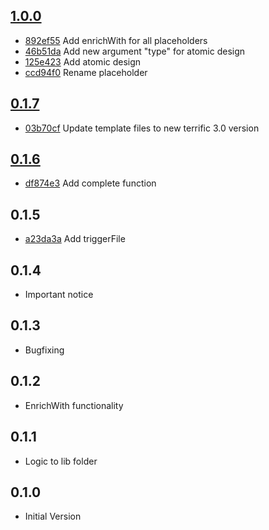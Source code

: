 ## [1.0.0](https://github.com/smollweide/grunt-terrific-modules/releases/tag/1.0.0)
- [892ef55](https://github.com/smollweide/grunt-terrific-modules/commit/892ef55031d9203d83a63768cd6a4cf0a47c8d27) Add enrichWith for all placeholders
- [46b51da](https://github.com/smollweide/grunt-terrific-modules/commit/46b51da2c36f609260a7150fb69ee41409d86905) Add new argument "type" for atomic design
- [125e423](https://github.com/smollweide/grunt-terrific-modules/commit/125e4236b212cf76602090fa3b1586f57199dce9) Add atomic design
- [ccd94f0](https://github.com/smollweide/grunt-terrific-modules/commit/ccd94f067b571db132f0907e37e738c3b9423a94) Rename placeholder

## [0.1.7](https://github.com/smollweide/grunt-terrific-modules/releases/tag/0.1.7)
- [03b70cf](https://github.com/smollweide/grunt-terrific-modules/commit/03b70cf3cf0dae3c380ef57139f21397d5786e74) Update template files to new terrific 3.0 version

## [0.1.6](https://github.com/smollweide/grunt-terrific-modules/releases/tag/0.1.6)
- [df874e3](https://github.com/smollweide/grunt-terrific-modules/commit/df874e308a981d144388aa8f399608339e43058b) Add complete function

## 0.1.5
- [a23da3a](https://github.com/smollweide/grunt-terrific-modules/commit/a23da3a4aa11a4b3918dc380af573601d883e87b) Add triggerFile

## 0.1.4
- Important notice

## 0.1.3
- Bugfixing

## 0.1.2
- EnrichWith functionality

## 0.1.1
- Logic to lib folder

## 0.1.0
- Initial Version